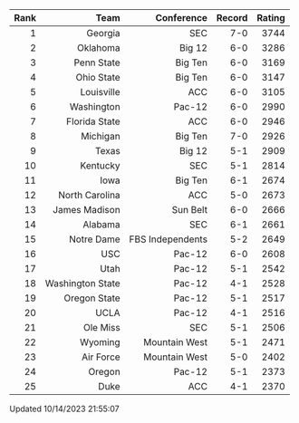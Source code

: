 | Rank  | Team                 | Conference           | Record   | Rating |
| ---:  | ---:                 | ---:                 | ---:     | ---:   |
| 1     | Georgia              | SEC                  | 7-0      | 3744   |
| 2     | Oklahoma             | Big 12               | 6-0      | 3286   |
| 3     | Penn State           | Big Ten              | 6-0      | 3169   |
| 4     | Ohio State           | Big Ten              | 6-0      | 3147   |
| 5     | Louisville           | ACC                  | 6-0      | 3105   |
| 6     | Washington           | Pac-12               | 6-0      | 2990   |
| 7     | Florida State        | ACC                  | 6-0      | 2946   |
| 8     | Michigan             | Big Ten              | 7-0      | 2926   |
| 9     | Texas                | Big 12               | 5-1      | 2909   |
| 10    | Kentucky             | SEC                  | 5-1      | 2814   |
| 11    | Iowa                 | Big Ten              | 6-1      | 2674   |
| 12    | North Carolina       | ACC                  | 5-0      | 2673   |
| 13    | James Madison        | Sun Belt             | 6-0      | 2666   |
| 14    | Alabama              | SEC                  | 6-1      | 2661   |
| 15    | Notre Dame           | FBS Independents     | 5-2      | 2649   |
| 16    | USC                  | Pac-12               | 6-0      | 2608   |
| 17    | Utah                 | Pac-12               | 5-1      | 2542   |
| 18    | Washington State     | Pac-12               | 4-1      | 2528   |
| 19    | Oregon State         | Pac-12               | 5-1      | 2517   |
| 20    | UCLA                 | Pac-12               | 4-1      | 2516   |
| 21    | Ole Miss             | SEC                  | 5-1      | 2506   |
| 22    | Wyoming              | Mountain West        | 5-1      | 2471   |
| 23    | Air Force            | Mountain West        | 5-0      | 2402   |
| 24    | Oregon               | Pac-12               | 5-1      | 2373   |
| 25    | Duke                 | ACC                  | 4-1      | 2370   |

Updated 10/14/2023 21:55:07
